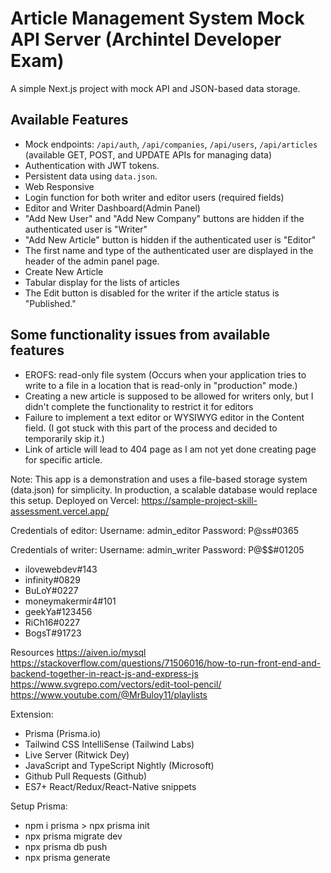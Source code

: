 # Article Management System Mock API Server (Archintel Developer Exam)

A simple Next.js project with mock API and JSON-based data storage.

## Available Features
- Mock endpoints: `/api/auth`, `/api/companies`, `/api/users`, `/api/articles` (available GET, POST, and UPDATE APIs for managing data)
- Authentication with JWT tokens.
- Persistent data using `data.json`.
- Web Responsive
- Login function for both writer and editor users (required fields)
- Editor and Writer Dashboard(Admin Panel)
- "Add New User" and "Add New Company" buttons are hidden if the authenticated user is "Writer"
- "Add New Article" button is hidden if the authenticated user is "Editor"
- The first name and type of the authenticated user are displayed in the header of the admin panel page.
- Create New Article 
- Tabular display for the lists of articles
- The Edit button is disabled for the writer if the article status is "Published."

## Some functionality issues from available features
- EROFS: read-only file system (Occurs when your application tries to write to a file in a location that is read-only in "production" mode.)
- Creating a new article is supposed to be allowed for writers only, but I didn't complete the functionality to restrict it for editors
- Failure to implement a text editor or WYSIWYG editor in the Content field. (I got stuck with this part of the process and decided to temporarily skip it.)
- Link of article will lead to 404 page as I am not yet done creating page for specific article.

Note: This app is a demonstration and uses a file-based storage system (data.json) for simplicity. In production, a scalable database would replace this setup. 
Deployed on Vercel:
https://sample-project-skill-assessment.vercel.app/

Credentials of editor:
Username: admin_editor
Password: P@ss#0365

Credentials of writer:
Username: admin_writer
Password: P@$$#01205

- ilovewebdev#143
- infinity#0829
- BuLoY#0227
- moneymakermir4#101
- geekYa#123456
- RiCh16#0227
- BogsT#91723

Resources
https://aiven.io/mysql
https://stackoverflow.com/questions/71506016/how-to-run-front-end-and-backend-together-in-react-js-and-express-js
https://www.svgrepo.com/vectors/edit-tool-pencil/
https://www.youtube.com/@MrBuloy11/playlists

Extension:
- Prisma (Prisma.io)
- Tailwind CSS IntelliSense (Tailwind Labs)
- Live Server (Ritwick Dey)
- JavaScript and TypeScript Nightly (Microsoft)
- Github Pull Requests (Github)
- ES7+ React/Redux/React-Native snippets

Setup Prisma:
- npm i prisma > npx prisma init
- npx prisma migrate dev
- npx prisma db push
- npx prisma generate
